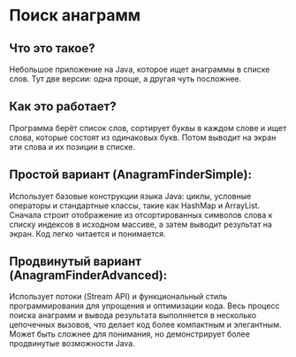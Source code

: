 # Поиск анаграмм

## Что это такое?

Небольшое приложение на Java, которое ищет анаграммы в списке слов. Тут две версии: одна проще, а другая чуть посложнее.

## Как это работает?

Программа берёт список слов, сортирует буквы в каждом слове и ищет слова, которые состоят из одинаковых букв. Потом выводит на экран эти слова и их позиции в списке.

## Простой вариант (AnagramFinderSimple):

Использует базовые конструкции языка Java: циклы, условные операторы и стандартные классы, такие как HashMap и ArrayList.
Сначала строит отображение из отсортированных символов слова к списку индексов в исходном массиве, а затем выводит результат на экран.
Код легко читается и понимается.

## Продвинутый вариант (AnagramFinderAdvanced):

Использует потоки (Stream API) и функциональный стиль программирования для упрощения и оптимизации кода.
Весь процесс поиска анаграмм и вывода результата выполняется в несколько цепочечных вызовов, что делает код более компактным и элегантным.
Может быть сложнее для понимания, но демонстрирует более продвинутые возможности Java.